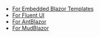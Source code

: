 - [For Embedded Blazor Templates](./UsagePlain.md)
- [For Fluent UI](./UsageFluentUI.md)
- [For AntBlazor](./UsageAntBlazor.md)
- [For MudBlazor](./UsageMudBlazor.md)